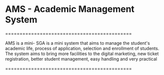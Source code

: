 # AMS - Academic Management System
============================================

AMS is a mini- SGA is a mini system that aims to manage the student's academic life, process of
application, selection and enrollment of students. The system aims to bring more facilities to the
digital marketing, new ticket registration, better student management, easy
handling and very practical

============================================